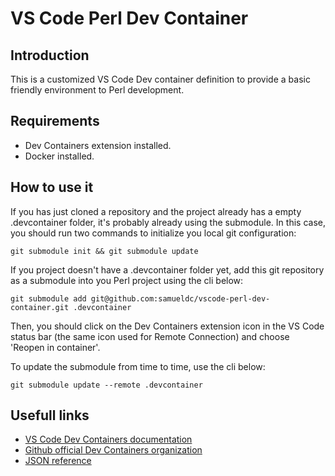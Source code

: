 # VS Code Perl Dev Container

## Introduction

This is a customized VS Code Dev container definition to provide a basic friendly
environment to Perl development.

## Requirements

- Dev Containers extension installed.
- Docker installed.

## How to use it

If you has just cloned a repository and the project already has a empty 
.devcontainer folder, it's probably already using the submodule. In this case,
you should run two commands to initialize you local git configuration:

```
git submodule init && git submodule update
```

If you project doesn't have a .devcontainer folder yet, add this git repository 
as a submodule into you Perl project using the cli below:

```
git submodule add git@github.com:samueldc/vscode-perl-dev-container.git .devcontainer
```

Then, you should click on the Dev Containers extension icon in the VS Code status
bar (the same icon used for Remote Connection) and choose 'Reopen in container'.

To update the submodule from time to time, use the cli below:

```
git submodule update --remote .devcontainer
```

## Usefull links

- [VS Code Dev Containers documentation](https://code.visualstudio.com/docs/devcontainers/containers)
- [Github official Dev Containers organization](https://github.com/devcontainers)
- [JSON reference](https://containers.dev/implementors/json_reference/)